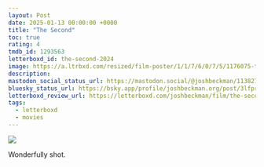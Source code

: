 ```yaml
---
layout: Post
date: 2025-01-13 00:00:00 +0000
title: "The Second"
toc: true
rating: 4
tmdb_id: 1293563
letterboxd_id: the-second-2024
image: https://a.ltrbxd.com/resized/film-poster/1/1/7/6/0/7/5/1176075-the-second-0-600-0-900-crop.jpg?v=3c85c79b04
description: 
mastodon_social_status_url: https://mastodon.social/@joshbeckman/113827904146234826
bluesky_status_url: https://bsky.app/profile/joshbeckman.org/post/3lfprtz5vt72h
letterboxd_review_url: https://letterboxd.com/joshbeckman/film/the-second-2024/
tags:
  - letterboxd
  - movies
---
```


 <p><img src="https://a.ltrbxd.com/resized/film-poster/1/1/7/6/0/7/5/1176075-the-second-0-600-0-900-crop.jpg?v=3c85c79b04"/></p> <p>Wonderfully shot.</p> 
